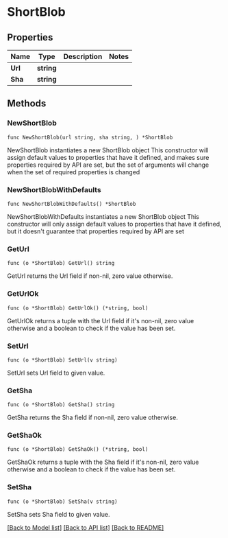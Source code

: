 # ShortBlob

## Properties

Name | Type | Description | Notes
------------ | ------------- | ------------- | -------------
**Url** | **string** |  | 
**Sha** | **string** |  | 

## Methods

### NewShortBlob

`func NewShortBlob(url string, sha string, ) *ShortBlob`

NewShortBlob instantiates a new ShortBlob object
This constructor will assign default values to properties that have it defined,
and makes sure properties required by API are set, but the set of arguments
will change when the set of required properties is changed

### NewShortBlobWithDefaults

`func NewShortBlobWithDefaults() *ShortBlob`

NewShortBlobWithDefaults instantiates a new ShortBlob object
This constructor will only assign default values to properties that have it defined,
but it doesn't guarantee that properties required by API are set

### GetUrl

`func (o *ShortBlob) GetUrl() string`

GetUrl returns the Url field if non-nil, zero value otherwise.

### GetUrlOk

`func (o *ShortBlob) GetUrlOk() (*string, bool)`

GetUrlOk returns a tuple with the Url field if it's non-nil, zero value otherwise
and a boolean to check if the value has been set.

### SetUrl

`func (o *ShortBlob) SetUrl(v string)`

SetUrl sets Url field to given value.


### GetSha

`func (o *ShortBlob) GetSha() string`

GetSha returns the Sha field if non-nil, zero value otherwise.

### GetShaOk

`func (o *ShortBlob) GetShaOk() (*string, bool)`

GetShaOk returns a tuple with the Sha field if it's non-nil, zero value otherwise
and a boolean to check if the value has been set.

### SetSha

`func (o *ShortBlob) SetSha(v string)`

SetSha sets Sha field to given value.



[[Back to Model list]](../README.md#documentation-for-models) [[Back to API list]](../README.md#documentation-for-api-endpoints) [[Back to README]](../README.md)


